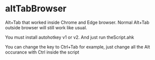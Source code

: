 # altTabBrowser
Alt+Tab that worked inside Chrome and Edge browser. Normal Alt+Tab outside browser will still work like usual.

You must install autohotkey v1 or v2. And just run theScript.ahk

You can change the key to Ctrl+Tab for example, just change all the Alt occurance with Ctrl inside the script
